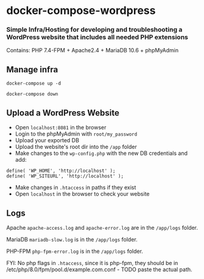 # docker-compose-wordpress

### Simple Infra/Hosting for developing and troubleshooting a WordPress website that includes all needed PHP extensions 
Contains: PHP 7.4-FPM + Apache2.4 + MariaDB 10.6 + phpMyAdmin

## Manage infra
`docker-compose up -d`

`docker-compose down`

## Upload a WordPress Website
* Open `localhost:8081` in the browser
* Login to the phpMyAdmin with `root/my_password`
* Upload your exported DB
* Upload the website's root dir into the `/app` folder
* Make changes to the `wp-config.php` with the new DB credentials and add:
```
define( 'WP_HOME', 'http://localhost' ); 
define( 'WP_SITEURL', 'http://localhost' );
```
* Make changes in `.htaccess` in paths if they exist
* Open `localhost` in the browser to check your website
## Logs
Apache `apache-access.log` and `apache-error.log` are in the `/app/logs` folder.

MariaDB `mariadb-slow.log` is in the `/app/logs` folder.

PHP-FPM `php-fpm-error.log` is in the `/app/logs` folder.

FYI: No php flags in `.htaccess`, since it is php-fpm, they should be in /etc/php/8.0/fpm/pool.d/example.com.conf - TODO paste the actual path.
